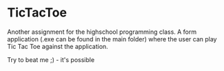 TicTacToe
=========


Another assignment for the highschool programming class. A form application (.exe can be found in the main folder) where the user can play Tic Tac Toe against the application.

Try to beat me ;) - it's possible
